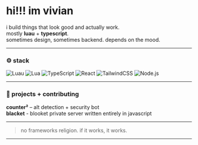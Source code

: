 # hi!!! im vivian

i build things that look good and actually work.  
mostly **luau** + **typescript**.  
sometimes design, sometimes backend. depends on the mood.

---

### ⚙️ stack

![Luau](https://img.shields.io/badge/Luau-000000?style=for-the-badge&logo=roblox&logoColor=white)
![Lua](https://img.shields.io/badge/Lua-2C2D72?style=for-the-badge&logo=lua&logoColor=white)
![TypeScript](https://img.shields.io/badge/TypeScript-3178C6?style=for-the-badge&logo=typescript&logoColor=white)
![React](https://img.shields.io/badge/React-20232A?style=for-the-badge&logo=react&logoColor=61DAFB)
![TailwindCSS](https://img.shields.io/badge/Tailwind-0EA5E9?style=for-the-badge&logo=tailwindcss&logoColor=white)
![Node.js](https://img.shields.io/badge/Node.js-3C873A?style=for-the-badge&logo=node.js&logoColor=white)

---

### 🔧 projects + contributing

**counter²** – alt detection + security bot  
**blacket** - blooket private server written entirely in javascript

---

> no frameworks religion. if it works, it works.
****
